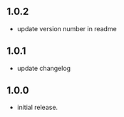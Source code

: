 ## 1.0.2

*  update version number in readme

## 1.0.1

*  update changelog

## 1.0.0

*  initial release.

